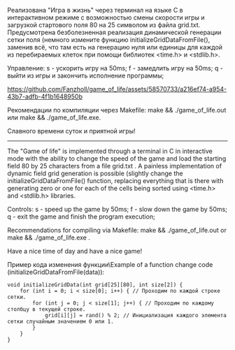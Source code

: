 Реализована "Игра в жизнь" через терминал на языке C в интерактивном режиме с возможностью смены скорости игры и загрузкой стартового поля 80 на 25 символом из файла grid.txt. Предусмотрена безболезненная реализация динамической генерации сетки поля (немного измените функцию initializeGridDataFromFile(), заменив всё, что там есть на генерацию нуля или единицы для каждой из перебираемых клеток при помощи библиотек <time.h> и <stdlib.h>. 

Управление:
s - ускорить игру на 50ms;
f - замедлить игру на 50ms;
q - выйти из игры и закончить исполнение программы;

https://github.com/Fanzholl/game_of_life/assets/58570733/a216ef74-a954-43b7-adfb-4f1b1648950b

Рекомендации по компиляции через Makefile: make && ./game_of_life.out или make && ./game_of_life.exe.

Славного времени суток и приятной игры!

______________________________________________________________________________________________________________________________________________________

The "Game of life" is implemented through a terminal in C in interactive mode with the ability to change the speed of the game and load the starting field 80 by 25 characters from a file grid.txt . A painless implementation of dynamic field grid generation is possible (slightly change the initializeGridDataFromFile() function, replacing everything that is there with generating zero or one for each of the cells being sorted using <time.h> and <stdlib.h> libraries. 

Controls:
s - speed up the game by 50ms;
f - slow down the game by 50ms;
q - exit the game and finish the program execution;

Recommendations for compiling via Makefile: make && ./game_of_life.out or make && ./game_of_life.exe .

Have a nice time of day and have a nice game!


Пример кода изменения функции\Example of a function change code (initializeGridDataFromFile(data)):
```
void initializeGridData(int grid[25][80], int size[2]) {
    for (int i = 0; i < size[0]; i++) { // Проходим по каждой строке сетки.
        for (int j = 0; j < size[1]; j++) { // Проходим по каждому столбцу в текущей строке.
            grid[i][j] = rand() % 2; // Инициализация каждого элемента сетки случайным значением 0 или 1.
        }
    }
}
```
